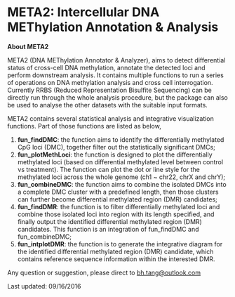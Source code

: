 # META2: Intercellular DNA METhylation Annotation & Analysis

**About META2**

META2 (DNA METhylation Annotator & Analyzer), aims to detect differential status of cross-cell DNA methylation, annotate the detected loci and perform downstream analysis. It contains multiple functions to run a series of operations on DNA methylation analysis and cross cell interrogation. Currently RRBS (Reduced Representation Bisulfite Sequencing) can be directly run through the whole analysis procedure, but the package can also be used to analyse the other datasets with the suitable input formats.

META2 contains several statistical analysis and integrative visualization functions. Part of those functions are listed as below,

1. **fun_findDMC**: the function aims to identify the differentially methylated CpG loci (DMC), together filter out the statistically significant DMCs;
2. **fun_plotMethLoci**: the function is designed to plot the differentially methylated loci (based on differential methylated level between control vs treatment). The function can plot the dot or line style for the methylated loci across the whole genome (ch1 ~ chr22, chrX and chrY);
3. **fun_combineDMC**: the function aims to combine the isolated DMCs into a complete DMC cluster with a predefined length, then those clusters can further become differential methylated region (DMR) candidates;
4. **fun_findDMR**: the function is to filter differentially methylated loci and combine those isolated loci into region with its length specified, and finally output the identified differential methylated region (DMR) candidates. This function is an integration of fun_findDMC and fun_combineDMC;
5. **fun_intplotDMR**: the function is to generate the integrative diagram for the identified differential methylated region (DMR) candidate, which contains reference sequence information within the interested DMR.

Any question or suggestion, please direct to bh.tang@outlook.com

Last updated: 09/16/2016
